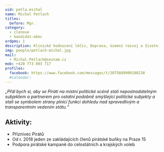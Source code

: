 ```yaml
---
uid: petla.michal
name: Michal Petlach
titles:
  before: Mgr.
category:
  - clenove
  - kandidat-obec
ordpms: 1
description: Klinické hodnocení léčiv, Doprava, územní rozvoj a životní prostředí, Hostivař – Košík
img: people/petlach-michal.jpg
mail:
  - Michal.Petlach@seznam.cz
mob: +420 773 893 717
profiles:
  facebook: https://www.facebook.com/messages/t/2075889909108238
  #calendar: 
---
```


*„Přál bych si, aby se Piráti na místní politické scéně stali nepostradatelným subjektem a partnerem pro ostatní podobně smýšlející politické subjekty a stali se symbolem strany plnící funkci dohledu nad spravedlivým a transparentním vedením státu.“*

## Aktivity:
- Přiznivec Pirátů
- Od r. 2018 jeden ze zakládajících členů pirátské buňky na Praze 15
- Podpora pirátské kampaně do celostátních a krajských voleb
